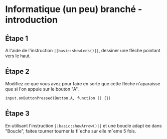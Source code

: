 # Informatique (un peu) branché - introduction

## Étape 1

A l'aide de l'instruction ``||basic:showLeds()||``, dessiner une flèche pointant vers le haut.

## Étape 2

Modifiez ce que vous avez pour faire en sorte que cette flèche n'aparaisse
que si l'on appuie sur le bouton "A".

```block
input.onButtonPressed(Button.A, function () {})
```

## Étape 3

En utilisant l'instruction ``||basic:showArrow()||`` et une
boucle adapt ́ee dans "Boucle", faites tourner tourner la fl`eche sur elle mˆeme
5 fois.